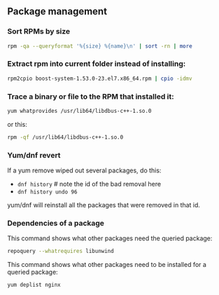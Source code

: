 ## Package management

### Sort RPMs by size

``` sh
rpm -qa --queryformat '%{size} %{name}\n' | sort -rn | more
```

### Extract rpm into current folder instead of installing:

``` sh
rpm2cpio boost-system-1.53.0-23.el7.x86_64.rpm | cpio -idmv
```

### Trace a binary or file to the RPM that installed it:

``` sh
yum whatprovides /usr/lib64/libdbus-c++-1.so.0
```

or this:

``` sh
rpm -qf /usr/lib64/libdbus-c++-1.so.0
```

### Yum/dnf revert

If a yum remove wiped out several packages, do this:

-   `dnf history` # note the id of the bad removal here
-   `dnf history undo 96`

yum/dnf will reinstall all the packages that were removed in that id.

### Dependencies of a package

This command shows what other packages need the queried package:

``` sh
repoquery --whatrequires libunwind
```

This command shows what other packages need to be installed for a queried package:

``` sh
yum deplist nginx
```
